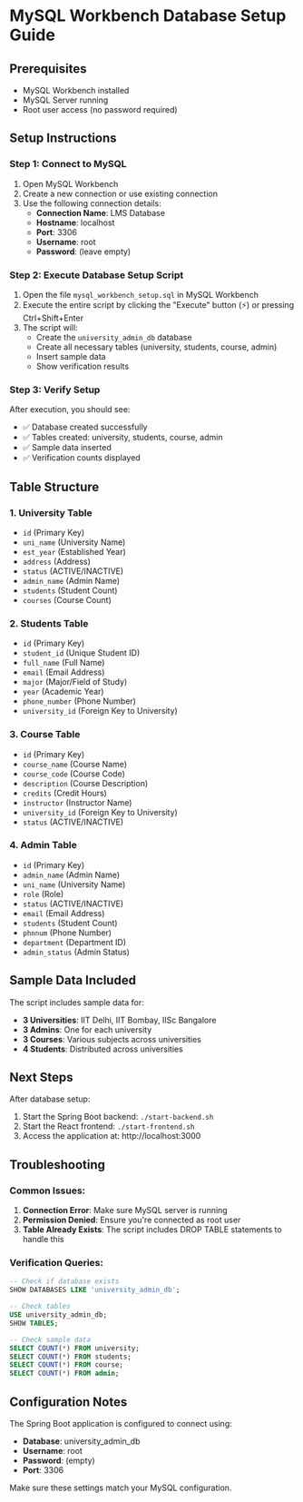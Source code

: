 # MySQL Workbench Database Setup Guide

## Prerequisites
- MySQL Workbench installed
- MySQL Server running
- Root user access (no password required)

## Setup Instructions

### Step 1: Connect to MySQL
1. Open MySQL Workbench
2. Create a new connection or use existing connection
3. Use the following connection details:
   - **Connection Name**: LMS Database
   - **Hostname**: localhost
   - **Port**: 3306
   - **Username**: root
   - **Password**: (leave empty)

### Step 2: Execute Database Setup Script
1. Open the file `mysql_workbench_setup.sql` in MySQL Workbench
2. Execute the entire script by clicking the "Execute" button (⚡) or pressing Ctrl+Shift+Enter
3. The script will:
   - Create the `university_admin_db` database
   - Create all necessary tables (university, students, course, admin)
   - Insert sample data
   - Show verification results

### Step 3: Verify Setup
After execution, you should see:
- ✅ Database created successfully
- ✅ Tables created: university, students, course, admin
- ✅ Sample data inserted
- ✅ Verification counts displayed

## Table Structure

### 1. University Table
- `id` (Primary Key)
- `uni_name` (University Name)
- `est_year` (Established Year)
- `address` (Address)
- `status` (ACTIVE/INACTIVE)
- `admin_name` (Admin Name)
- `students` (Student Count)
- `courses` (Course Count)

### 2. Students Table
- `id` (Primary Key)
- `student_id` (Unique Student ID)
- `full_name` (Full Name)
- `email` (Email Address)
- `major` (Major/Field of Study)
- `year` (Academic Year)
- `phone_number` (Phone Number)
- `university_id` (Foreign Key to University)

### 3. Course Table
- `id` (Primary Key)
- `course_name` (Course Name)
- `course_code` (Course Code)
- `description` (Course Description)
- `credits` (Credit Hours)
- `instructor` (Instructor Name)
- `university_id` (Foreign Key to University)
- `status` (ACTIVE/INACTIVE)

### 4. Admin Table
- `id` (Primary Key)
- `admin_name` (Admin Name)
- `uni_name` (University Name)
- `role` (Role)
- `status` (ACTIVE/INACTIVE)
- `email` (Email Address)
- `students` (Student Count)
- `phnnum` (Phone Number)
- `department` (Department ID)
- `admin_status` (Admin Status)

## Sample Data Included

The script includes sample data for:
- **3 Universities**: IIT Delhi, IIT Bombay, IISc Bangalore
- **3 Admins**: One for each university
- **3 Courses**: Various subjects across universities
- **4 Students**: Distributed across universities

## Next Steps

After database setup:
1. Start the Spring Boot backend: `./start-backend.sh`
2. Start the React frontend: `./start-frontend.sh`
3. Access the application at: http://localhost:3000

## Troubleshooting

### Common Issues:
1. **Connection Error**: Make sure MySQL server is running
2. **Permission Denied**: Ensure you're connected as root user
3. **Table Already Exists**: The script includes DROP TABLE statements to handle this

### Verification Queries:
```sql
-- Check if database exists
SHOW DATABASES LIKE 'university_admin_db';

-- Check tables
USE university_admin_db;
SHOW TABLES;

-- Check sample data
SELECT COUNT(*) FROM university;
SELECT COUNT(*) FROM students;
SELECT COUNT(*) FROM course;
SELECT COUNT(*) FROM admin;
```

## Configuration Notes

The Spring Boot application is configured to connect using:
- **Database**: university_admin_db
- **Username**: root
- **Password**: (empty)
- **Port**: 3306

Make sure these settings match your MySQL configuration.